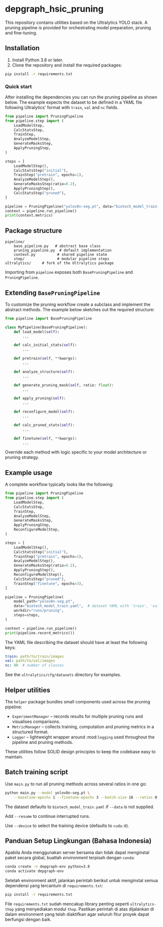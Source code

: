 # depgraph_hsic_pruning

This repository contains utilities based on the Ultralytics YOLO stack. A pruning
pipeline is provided for orchestrating model preparation, pruning and
fine-tuning.

## Installation

1. Install Python 3.8 or later.
2. Clone the repository and install the required packages:

```bash
pip install -r requirements.txt
```

### Quick start

After installing the dependencies you can run the pruning pipeline as shown
below. The example expects the dataset to be defined in a YAML file following
Ultralytics' format with `train`, `val` and `nc` fields.

```python
from pipeline import PruningPipeline
from pipeline.step import (
    LoadModelStep,
    CalcStatsStep,
    TrainStep,
    AnalyzeModelStep,
    GenerateMasksStep,
    ApplyPruningStep,
)

steps = [
    LoadModelStep(),
    CalcStatsStep("initial"),
    TrainStep("pretrain", epochs=1),
    AnalyzeModelStep(),
    GenerateMasksStep(ratio=0.2),
    ApplyPruningStep(),
    CalcStatsStep("pruned"),
]

pipeline = PruningPipeline("yolov8n-seg.pt", data="biotech_model_train.yaml", steps=steps)
context = pipeline.run_pipeline()
print(context.metrics)
```

## Package structure

```
pipeline/
    base_pipeline.py   # abstract base class
    pruning_pipeline.py  # default implementation
    context.py          # shared pipeline state
    step/               # modular pipeline steps
ultralytics/     # fork of the Ultralytics package
```

Importing from `pipeline` exposes both `BasePruningPipeline` and
`PruningPipeline`.

## Extending `BasePruningPipeline`

To customize the pruning workflow create a subclass and implement the abstract
methods. The example below sketches out the required structure:

```python
from pipeline import BasePruningPipeline

class MyPipeline(BasePruningPipeline):
    def load_model(self):
        ...

    def calc_initial_stats(self):
        ...

    def pretrain(self, **kwargs):
        ...

    def analyze_structure(self):
        ...

    def generate_pruning_mask(self, ratio: float):
        ...

    def apply_pruning(self):
        ...

    def reconfigure_model(self):
        ...

    def calc_pruned_stats(self):
        ...

    def finetune(self, **kwargs):
        ...
```

Override each method with logic specific to your model architecture or pruning
strategy.

## Example usage

A complete workflow typically looks like the following:

```python
from pipeline import PruningPipeline
from pipeline.step import (
    LoadModelStep,
    CalcStatsStep,
    TrainStep,
    AnalyzeModelStep,
    GenerateMasksStep,
    ApplyPruningStep,
    ReconfigureModelStep,
)

steps = [
    LoadModelStep(),
    CalcStatsStep("initial"),
    TrainStep("pretrain", epochs=1),
    AnalyzeModelStep(),
    GenerateMasksStep(ratio=0.2),
    ApplyPruningStep(),
    ReconfigureModelStep(),
    CalcStatsStep("pruned"),
    TrainStep("finetune", epochs=3),
]

pipeline = PruningPipeline(
    model_path="yolov8n-seg.pt",
    data="biotech_model_train.yaml",  # dataset YAML with 'train', 'val' and 'nc'
    workdir="runs/pruning",
    steps=steps,
)

context = pipeline.run_pipeline()
print(pipeline.record_metrics())
```

The YAML file describing the dataset should have at least the following keys:

```yaml
train: path/to/train/images
val: path/to/val/images
nc: 80  # number of classes
```

See the `ultralytics/cfg/datasets` directory for examples.

## Helper utilities

The ``helper`` package bundles small components used across the pruning
pipeline:

* ``ExperimentManager`` – records results for multiple pruning runs and
  visualises comparisons.
* ``MetricManager`` – collects training, computation and pruning metrics in a
  structured format.
* ``Logger`` – lightweight wrapper around :mod:`logging` used throughout the
  pipeline and pruning methods.

These utilities follow SOLID design principles to keep the codebase easy to
maintain.


## Batch training script

Use `main.py` to run all pruning methods across several ratios in one go:

```bash
python main.py --model yolov8n-seg.pt \
    --baseline-epochs 1 --finetune-epochs 3 --batch-size 16 --ratios 0.2 0.4 0.6 0.8
```
The dataset defaults to `biotech_model_train.yaml` if `--data` is not supplied.

Add `--resume` to continue interrupted runs.

Use `--device` to select the training device (defaults to `cuda:0`).

## Panduan Setup Lingkungan (Bahasa Indonesia)

Apabila Anda menggunakan server bersama dan tidak dapat menginstal paket secara
global, buatlah *environment* terpisah dengan `conda`:

```bash
conda create -n depgraph-env python=3.8
conda activate depgraph-env
```

Setelah environment aktif, jalankan perintah berikut untuk menginstal semua
dependensi yang tercantum di `requirements.txt`:

```bash
pip install -r requirements.txt
```

File `requirements.txt` sudah mencakup library penting seperti
`ultralytics-thop` yang menyediakan modul `thop`. Pastikan perintah di atas
dijalankan di dalam environment yang telah diaktifkan agar seluruh fitur proyek
dapat berfungsi dengan baik.
